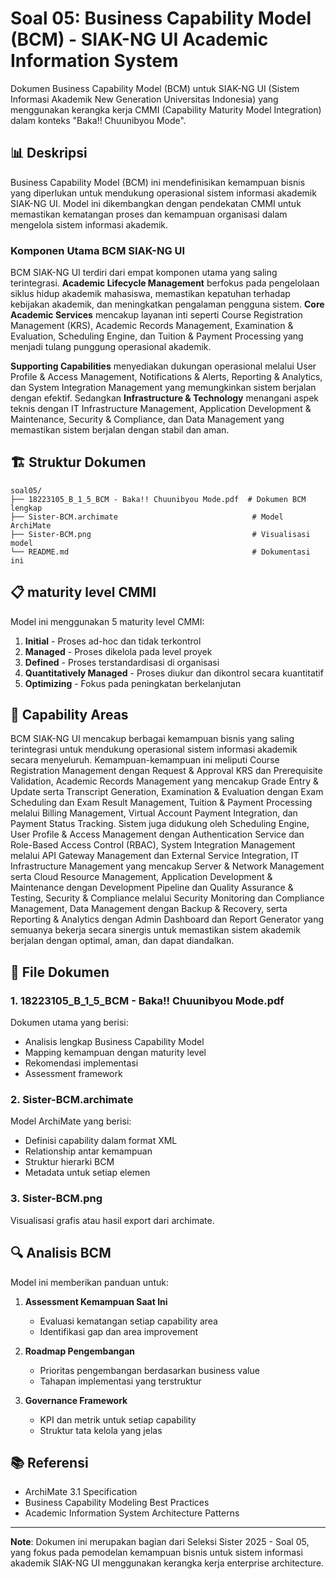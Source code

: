 # Soal 05: Business Capability Model (BCM) - SIAK-NG UI Academic Information System

Dokumen Business Capability Model (BCM) untuk SIAK-NG UI (Sistem Informasi Akademik New Generation Universitas Indonesia) yang menggunakan kerangka kerja CMMI (Capability Maturity Model Integration) dalam konteks "Baka!! Chuunibyou Mode".

## 📊 Deskripsi

Business Capability Model (BCM) ini mendefinisikan kemampuan bisnis yang diperlukan untuk mendukung operasional sistem informasi akademik SIAK-NG UI. Model ini dikembangkan dengan pendekatan CMMI untuk memastikan kematangan proses dan kemampuan organisasi dalam mengelola sistem informasi akademik.

### Komponen Utama BCM SIAK-NG UI

BCM SIAK-NG UI terdiri dari empat komponen utama yang saling terintegrasi. **Academic Lifecycle Management** berfokus pada pengelolaan siklus hidup akademik mahasiswa, memastikan kepatuhan terhadap kebijakan akademik, dan meningkatkan pengalaman pengguna sistem. **Core Academic Services** mencakup layanan inti seperti Course Registration Management (KRS), Academic Records Management, Examination & Evaluation, Scheduling Engine, dan Tuition & Payment Processing yang menjadi tulang punggung operasional akademik. 

**Supporting Capabilities** menyediakan dukungan operasional melalui User Profile & Access Management, Notifications & Alerts, Reporting & Analytics, dan System Integration Management yang memungkinkan sistem berjalan dengan efektif. Sedangkan **Infrastructure & Technology** menangani aspek teknis dengan IT Infrastructure Management, Application Development & Maintenance, Security & Compliance, dan Data Management yang memastikan sistem berjalan dengan stabil dan aman.

## 🏗️ Struktur Dokumen

```
soal05/
├── 18223105_B_1_5_BCM - Baka!! Chuunibyou Mode.pdf  # Dokumen BCM lengkap
├── Sister-BCM.archimate                              # Model ArchiMate
├── Sister-BCM.png                                    # Visualisasi model
└── README.md                                         # Dokumentasi ini
```

## 📋 maturity level CMMI

Model ini menggunakan 5 maturity level CMMI:

1. **Initial** - Proses ad-hoc dan tidak terkontrol
2. **Managed** - Proses dikelola pada level proyek
3. **Defined** - Proses terstandardisasi di organisasi
4. **Quantitatively Managed** - Proses diukur dan dikontrol secara kuantitatif
5. **Optimizing** - Fokus pada peningkatan berkelanjutan

## 🎯 Capability Areas

BCM SIAK-NG UI mencakup berbagai kemampuan bisnis yang saling terintegrasi untuk mendukung operasional sistem informasi akademik secara menyeluruh. Kemampuan-kemampuan ini meliputi Course Registration Management dengan Request & Approval KRS dan Prerequisite Validation, Academic Records Management yang mencakup Grade Entry & Update serta Transcript Generation, Examination & Evaluation dengan Exam Scheduling dan Exam Result Management, Tuition & Payment Processing melalui Billing Management, Virtual Account Payment Integration, dan Payment Status Tracking. Sistem juga didukung oleh Scheduling Engine, User Profile & Access Management dengan Authentication Service dan Role-Based Access Control (RBAC), System Integration Management melalui API Gateway Management dan External Service Integration, IT Infrastructure Management yang mencakup Server & Network Management serta Cloud Resource Management, Application Development & Maintenance dengan Development Pipeline dan Quality Assurance & Testing, Security & Compliance melalui Security Monitoring dan Compliance Management, Data Management dengan Backup & Recovery, serta Reporting & Analytics dengan Admin Dashboard dan Report Generator yang semuanya bekerja secara sinergis untuk memastikan sistem akademik berjalan dengan optimal, aman, dan dapat diandalkan.

## 📄 File Dokumen

### 1. **18223105_B_1_5_BCM - Baka!! Chuunibyou Mode.pdf**
Dokumen utama yang berisi:
- Analisis lengkap Business Capability Model
- Mapping kemampuan dengan maturity level
- Rekomendasi implementasi
- Assessment framework

### 2. **Sister-BCM.archimate**
Model ArchiMate yang berisi:
- Definisi capability dalam format XML
- Relationship antar kemampuan
- Struktur hierarki BCM
- Metadata untuk setiap elemen

### 3. **Sister-BCM.png**
Visualisasi grafis atau hasil export dari archimate.

## 🔍 Analisis BCM

Model ini memberikan panduan untuk:

1. **Assessment Kemampuan Saat Ini**
   - Evaluasi kematangan setiap capability area
   - Identifikasi gap dan area improvement

2. **Roadmap Pengembangan**
   - Prioritas pengembangan berdasarkan business value
   - Tahapan implementasi yang terstruktur

3. **Governance Framework**
   - KPI dan metrik untuk setiap capability
   - Struktur tata kelola yang jelas

## 📚 Referensi

- ArchiMate 3.1 Specification
- Business Capability Modeling Best Practices
- Academic Information System Architecture Patterns

---

**Note**: Dokumen ini merupakan bagian dari Seleksi Sister 2025 - Soal 05, yang fokus pada pemodelan kemampuan bisnis untuk sistem informasi akademik SIAK-NG UI menggunakan kerangka kerja enterprise architecture.
